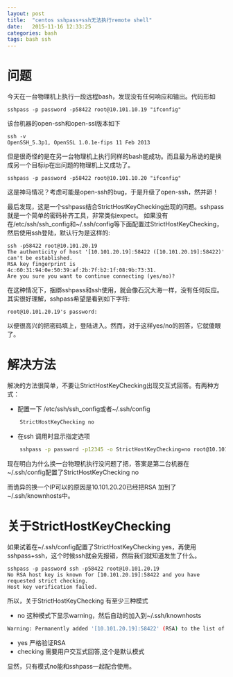 ```yaml
---
layout: post
title:  "centos sshpass+ssh无法执行remote shell"
date:   2015-11-16 12:33:25
categories: bash 
tags: bash ssh
---
```


#	问题
今天在一台物理机上执行一段远程bash，发现没有任何响应和输出。代码形如

	sshpass -p password -p58422 root@10.101.10.19 "ifconfig"

该台机器的open-ssh和open-ssl版本如下

	ssh -v
	OpenSSH_5.3p1, OpenSSL 1.0.1e-fips 11 Feb 2013

但是很奇怪的是在另一台物理机上执行同样的bash能成功。而且最为吊诡的是换成另一个目标ip在出问题的物理机上又成功了。

	sshpass -p password -p58422 root@10.101.10.20 "ifconfig"

这是神马情况？考虑可能是open-ssh的bug，于是升级了open-ssh，然并卵！

最后发现，这是一个sshpass结合StrictHostKeyChecking出现的问题。sshpass就是一个简单的密码补齐工具，非常类似expect。
如果没有在/etc/ssh/ssh_config和~/.ssh/config等下面配置过StrictHostKeyChecking，然后使用ssh登陆，默认行为是这样的:

	ssh -p58422 root@10.101.20.19
	The authenticity of host '[10.101.20.19]:58422 ([10.101.20.19]:58422)' can't be established.
	RSA key fingerprint is 4c:60:31:94:0e:50:39:af:2b:7f:b2:1f:08:9b:73:31.
	Are you sure you want to continue connecting (yes/no)?

在这种情况下，捆绑sshpass和ssh使用，就会像石沉大海一样，没有任何反应。其实很好理解，sshpass希望是看到如下字符:

	root@10.101.20.19's password:
以便很高兴的把密码填上，登陆进入。然而，对于这样yes/no的回答，它就傻眼了。

#	解决方法
解决的方法很简单，不要让StrictHostKeyChecking出现交互式回答。有两种方式：

*	配置一下 /etc/ssh/ssh_config或者~/.ssh/config

```bash
	StrictHostKeyChecking no
```
*	在ssh 调用时显示指定选项

```bash
	sshpass -p password -p12345 -o StrictHostKeyChecking=no root@10.101.10.19 "ifconfig"
```

现在明白为什么换一台物理机执行没问题了把，答案是第二台机器在~/.ssh/config配置了StrictHostKeyChecking no

而诡异的换一个IP可以的原因是10.101.20.20已经把RSA 加到了~/.ssh/knownhosts中。

#	关于StrictHostKeyChecking
如果试着在~/.ssh/config配置了StrictHostKeyChecking yes，再使用sshpass+ssh，这个时候ssh就会先报错，然后我们就知道发生了什么。

	sshpass -p password ssh -p58422 root@10.101.20.19
	No RSA host key is known for [10.101.20.19]:58422 and you have requested strict checking.
	Host key verification failed.

所以，关于StrictHostKeyChecking 有至少三种模式

*	no 这种模式下显示warning，然后自动的加入到~/.ssh/knownhosts

```bash
Warning: Permanently added '[10.101.20.19]:58422' (RSA) to the list of known hosts.
```
*	yes 严格验证RSA
*	checking 需要用户交互式回答,这个是默认模式

显然，只有模式no能和sshpass一起配合使用。
